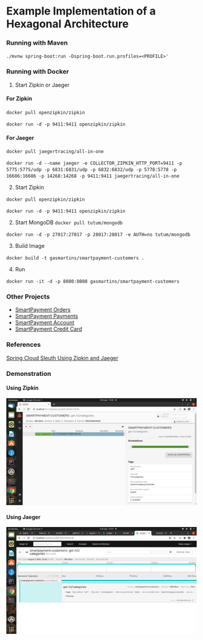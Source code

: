 # Example Implementation of a Hexagonal Architecture



### Running with Maven

`
./mvnw spring-boot:run -Dspring-boot.run.profiles=<PROFILE>'
`

### Running with Docker

1. Start Zipkin or Jaeger

#### For Zipkin

`
docker pull openzipkin/zipkin
`

`
docker run -d -p 9411:9411 openzipkin/zipkin
`

#### For Jaeger

`
docker pull jaegertracing/all-in-one
`

`
docker run -d --name jaeger -e COLLECTOR_ZIPKIN_HTTP_PORT=9411 -p 5775:5775/udp -p 6831:6831/udp -p 6832:6832/udp -p 5778:5778 -p 16686:16686 -p 14268:14268 -p 9411:9411 jaegertracing/all-in-one
`

2. Start Zipkin

`
docker pull openzipkin/zipkin
`

`
docker run -d -p 9411:9411 openzipkin/zipkin
`


2. Start MongoDB
`
docker pull tutum/mongodb
`

`
docker run -d -p 27017:27017 -p 28017:28017 -e AUTH=no tutum/mongodb
`

3. Build Image

`
docker build -t gasmartins/smartpayment-customers .
`

4. Run

`
docker run -it -d -p 8080:8080 gasmartins/smartpayment-customers
`

### Other Projects

* [SmartPayment Orders](https://github.com/gabrielsmartins/smartpayment-orders)
* [SmartPayment Payments](https://github.com/gabrielsmartins/smartpayment-payments)
* [SmartPayment Account](https://github.com/gabrielsmartins/smartpayment-account)
* [SmartPayment Credit Card](https://github.com/gabrielsmartins/smartpayment-credit-card)

### References

[Spring Cloud Sleuth Using Zipkin and Jaeger](https://github.com/anoophp777/spring-webflux-jaegar-log4j2)

### Demonstration

#### Using Zipkin
![Example Zipkin](assets/zipkin.png)

#### Using Jaeger
![Example Jaeger](assets/jaeger.png)